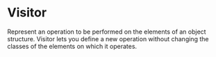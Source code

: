 # Visitor

Represent an operation to be performed on the elements of an object structure. Visitor lets you define a new operation without changing the classes of the elements on which it operates.

